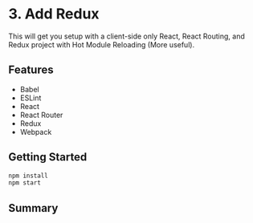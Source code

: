 # 3. Add Redux

This will get you setup with a client-side only React, React Routing, and Redux project with Hot Module Reloading (More useful).

## Features

- Babel
- ESLint
- React
- React Router
- Redux
- Webpack

## Getting Started

```sh
npm install
npm start
```

## Summary
